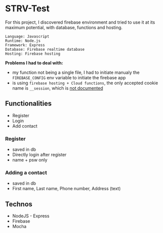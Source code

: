 # STRV-Test

For this project, I discovered firebase environment and tried to use it at its maximum potential, with database, functions and hosting. 

```
Language: Javascript
Runtime: Node.js
Framework: Express 
Database: Firebase realtime database
Hosting: Firebase hosting
```

**Problems I had to deal with:**

- my function not being a single file, I had to initiate manualy the `FIREBASE_CONFIG` env variable to initiate the firebase app
- is using `firebase hosting + Cloud functions`, the only accepted cookie name is `__session`, which is [not documented](https://stackoverflow.com/a/44935288/13566406) 

## Functionalities

- Register
- Login 
- Add contact

### Register

- saved in db
- Directly login after register
- name + psw only

### Adding a contact

- saved in db
- First name, Last name, Phone number, Address (text)

## Technos

- NodeJS - Express
- Firebase
- Mocha
